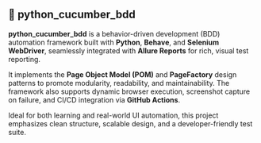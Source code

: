 <h2>🌿 python_cucumber_bdd</h2>

<p><strong>python_cucumber_bdd</strong> is a behavior-driven development (BDD) automation framework built with <strong>Python</strong>, <strong>Behave</strong>, and <strong>Selenium WebDriver</strong>, seamlessly integrated with <strong>Allure Reports</strong> for rich, visual test reporting.</p>

<p>It implements the <strong>Page Object Model (POM)</strong> and <strong>PageFactory</strong> design patterns to promote modularity, readability, and maintainability. The framework also supports dynamic browser execution, screenshot capture on failure, and CI/CD integration via <strong>GitHub Actions</strong>.</p>

<p>Ideal for both learning and real-world UI automation, this project emphasizes clean structure, scalable design, and a developer-friendly test suite.</p>

